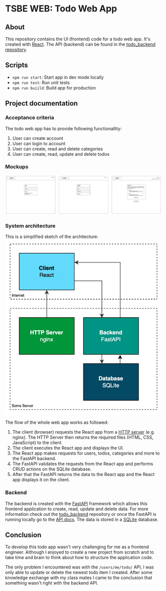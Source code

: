 # TSBE WEB: Todo Web App
## About
This repository contains the UI (frontend) code for a todo web app. It's created with [React](https://www.reactjs.org/). The API (backend) can be found in the [todo_backend repository](https://gitlab.iet-gibb.ch/jerome.jamin/todo_backend).
## Scripts
- `npm run start`: Start app in dev mode locally
- `npm run test`: Run unit tests
- `npm run buiild`: Build app for production

## Project documentation
### Acceptance criteria
The todo web app has to provide following functionallity:
1. User can create account
2. User can login to account
3. User can create, read and delete categories
4. User can create, read, update and delete todos

### Mockups
![system architecture](./docs/mockup.jpeg)

### System architecture
This is a simplified sketch of the architecture:
![system architecture](./docs/system-architecture.jpeg)

The flow of the whole web app works as followed:
1. The client (browser) requests the React app from a [HTTP server](https://en.wikipedia.org/wiki/HTTP_server) (e.g. nginx). The HTTP Server then returns the required files (HTML, CSS, JavaScript) to the client.
2. The client executes the React app and displays the UI.
3. The React app makes requests for users, todos, categories and more to the FastAPI backend.
4. The FastAPI validates the requests from the React app and performs CRUD actions on the SQLite database.
5. After that the FastAPI returns the data to the React app and the React app displays it on the client.

### Backend
The backend is created with the [FastAPI](https://fastapi.tiangolo.com/) framework which allows this frontend application to create, read, update and delete data. For more information check out the [todo_backend](https://gitlab.iet-gibb.ch/jerome.jamin/todo_backend) repository or once the FastAPI is running locally go to the [API docs](http://localhost:8000/docs). The data is stored in a [SQLite](https://www.sqlite.org/) database.

## Conclusion
To develop this todo app wasn't very challenging for me as a frontend engineer. Although I enjoyed to create a new project from scratch and to take time and brain to think about how to structure the application code.

The only problem I encountered was with the `/users/me/todo/` API, I was only able to update or delete the newest todo item I created. After some knowledge exchange with my class mates I came to the conclusion that something wasn't right with the backend API.
